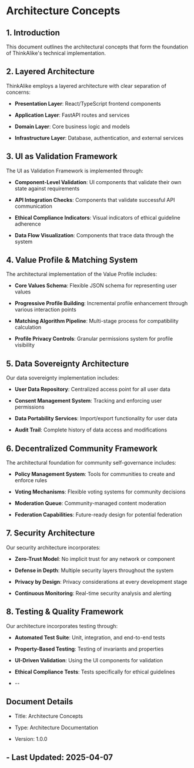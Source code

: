 # Architecture Concepts

## 1. Introduction

This document outlines the architectural concepts that form the foundation of ThinkAlike's technical implementation.

## 2. Layered Architecture

ThinkAlike employs a layered architecture with clear separation of concerns:

* **Presentation Layer**: React/TypeScript frontend components

* **Application Layer**: FastAPI routes and services

* **Domain Layer**: Core business logic and models

* **Infrastructure Layer**: Database, authentication, and external services

## 3. UI as Validation Framework

The UI as Validation Framework is implemented through:

* **Component-Level Validation**: UI components that validate their own state against requirements

* **API Integration Checks**: Components that validate successful API communication

* **Ethical Compliance Indicators**: Visual indicators of ethical guideline adherence

* **Data Flow Visualization**: Components that trace data through the system

## 4. Value Profile & Matching System

The architectural implementation of the Value Profile includes:

* **Core Values Schema**: Flexible JSON schema for representing user values

* **Progressive Profile Building**: Incremental profile enhancement through various interaction points

* **Matching Algorithm Pipeline**: Multi-stage process for compatibility calculation

* **Profile Privacy Controls**: Granular permissions system for profile visibility

## 5. Data Sovereignty Architecture

Our data sovereignty implementation includes:

* **User Data Repository**: Centralized access point for all user data

* **Consent Management System**: Tracking and enforcing user permissions

* **Data Portability Services**: Import/export functionality for user data

* **Audit Trail**: Complete history of data access and modifications

## 6. Decentralized Community Framework

The architectural foundation for community self-governance includes:

* **Policy Management System**: Tools for communities to create and enforce rules

* **Voting Mechanisms**: Flexible voting systems for community decisions

* **Moderation Queue**: Community-managed content moderation

* **Federation Capabilities**: Future-ready design for potential federation

## 7. Security Architecture

Our security architecture incorporates:

* **Zero-Trust Model**: No implicit trust for any network or component

* **Defense in Depth**: Multiple security layers throughout the system

* **Privacy by Design**: Privacy considerations at every development stage

* **Continuous Monitoring**: Real-time security analysis and alerting

## 8. Testing & Quality Framework

Our architecture incorporates testing through:

* **Automated Test Suite**: Unit, integration, and end-to-end tests

* **Property-Based Testing**: Testing of invariants and properties

* **UI-Driven Validation**: Using the UI components for validation

* **Ethical Compliance Tests**: Tests specifically for ethical guidelines

* --

## Document Details

* Title: Architecture Concepts

* Type: Architecture Documentation

* Version: 1.0.0

## - Last Updated: 2025-04-07
